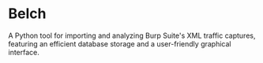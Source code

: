 # Belch
A Python tool for importing and analyzing Burp Suite's XML traffic captures, featuring an efficient database storage and a user-friendly graphical interface.
